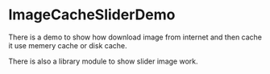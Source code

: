 # ImageCacheSliderDemo

There is a demo to show how download image from internet and then cache it use memery cache or disk cache.

There is also a library module to show slider image work.
